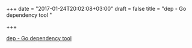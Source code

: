 +++
date = "2017-01-24T20:02:08+03:00"
draft = false
title = "dep - Go dependency tool "

+++

<p><a href="https://t.co/u3wNc4zLJx">dep - Go dependency tool </a></p>
